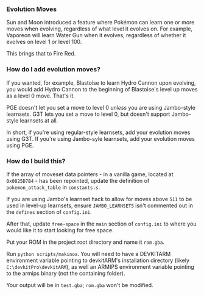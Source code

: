 ### Evolution Moves

Sun and Moon introduced a feature where Pokémon can learn one or more moves when evolving, regardless of what level it evolves on. For example, Vaporeon will learn Water Gun when it evolves, regardless of whether it evolves on level 1 or level 100.

This brings that to Fire Red.

### How do I add evolution moves?

If you wanted, for example, Blastoise to learn Hydro Cannon upon evolving, you would add Hydro Cannon to the beginning of Blastoise's level up moves as a level 0 move. That's it.

PGE doesn't let you set a move to level 0 *unless* you are using Jambo-style learnsets. G3T lets you set a move to level 0, but doesn't support Jambo-style learnsets at all.

In short, if you're using regular-style learnsets, add your evolution moves using G3T. If you're using Jambo-syle learnsets, add your evolution moves using PGE.

### How do I build this?

If the array of moveset data pointers - in a vanilla game, located at `0x0825D7B4` - has been repointed, update the definition of `pokemon_attack_table` in `constants.s`.

If you are using Jambo's learnset hack to allow for moves above `511` to be used in level-up learnsets, ensure `JAMBO_LEARNSETS` isn't commented out in the `defines` section of `config.ini`.

After that, update `free-space` in the `main` section of `config.ini` to where you would like it to start looking for free space.

Put your ROM in the project root directory and name it `rom.gba`.

Run `python scripts/makinoa`. You will need to have a DEVKITARM environment variable pointing to devkitARM's installation directory (likely `C:\devkitPro\devkitARM`), as well an ARMIPS environment variable pointing to the armips binary (not the containing folder).

Your output will be in `test.gba`; `rom.gba` won't be modified.
